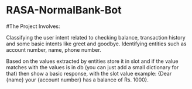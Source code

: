# RASA-NormalBank-Bot
#The Project Involves:

Classifying the user intent related to checking balance, transaction history and some basic intents like greet and goodbye.
Identifying entities such as account number, name, phone number.

Based on the values extracted by entities store it in slot and if the value matches with the values is in db (you can just add a small dictionary for that) then show a basic response, with the slot value example: {Dear {name} your {account number} has a balance of Rs. 1000}.
